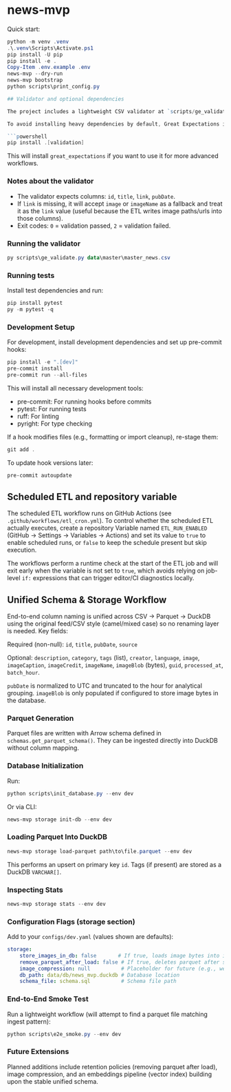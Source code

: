 # news-mvp

Quick start:
```powershell
python -m venv .venv
.\.venv\Scripts\Activate.ps1
pip install -U pip
pip install -e .
Copy-Item .env.example .env
news-mvp --dry-run
news-mvp bootstrap
python scripts\print_config.py

## Validator and optional dependencies

The project includes a lightweight CSV validator at `scripts/ge_validate.py` which performs a few basic checks (columns present, not-null, unique id, link regex, parseable pubDate).

To avoid installing heavy dependencies by default, Great Expectations is optional. Install the validation extras like this:

```powershell
pip install .[validation]
```

This will install `great_expectations` if you want to use it for more advanced workflows.

### Notes about the validator

- The validator expects columns: `id`, `title`, `link`, `pubDate`.
- If `link` is missing, it will accept `image` or `imageName` as a fallback and treat it as the `link` value (useful because the ETL writes image paths/urls into those columns).
- Exit codes: `0` = validation passed, `2` = validation failed.

### Running the validator

```powershell
py scripts\ge_validate.py data\master\master_news.csv
```

### Running tests

Install test dependencies and run:

```powershell
pip install pytest
py -m pytest -q
```

### Development Setup

For development, install development dependencies and set up pre-commit hooks:

```powershell
pip install -e ".[dev]"
pre-commit install
pre-commit run --all-files
```

This will install all necessary development tools:
- pre-commit: For running hooks before commits
- pytest: For running tests
- ruff: For linting
- pyright: For type checking

If a hook modifies files (e.g., formatting or import cleanup), re-stage them:

```powershell
git add .
```

To update hook versions later:

```powershell
pre-commit autoupdate
```

## Scheduled ETL and repository variable

The scheduled ETL workflow runs on GitHub Actions (see `.github/workflows/etl_cron.yml`).
To control whether the scheduled ETL actually executes, create a repository Variable named
`ETL_RUN_ENABLED` (GitHub → Settings → Variables → Actions) and set its value to `true` to enable
scheduled runs, or `false` to keep the schedule present but skip execution.

The workflows perform a runtime check at the start of the ETL job and will exit early when the
variable is not set to `true`, which avoids relying on job-level `if:` expressions that can
trigger editor/CI diagnostics locally.

## Unified Schema & Storage Workflow

End-to-end column naming is unified across CSV → Parquet → DuckDB using the original feed/CSV
style (camel/mixed case) so no renaming layer is needed. Key fields:

Required (non-null): `id`, `title`, `pubDate`, `source`

Optional: `description`, `category`, `tags` (list), `creator`, `language`, `image`,
`imageCaption`, `imageCredit`, `imageName`, `imageBlob` (bytes), `guid`, `processed_at`, `batch_hour`.

`pubDate` is normalized to UTC and truncated to the hour for analytical grouping.
`imageBlob` is only populated if configured to store image bytes in the database.

### Parquet Generation

Parquet files are written with Arrow schema defined in `schemas.get_parquet_schema()`.
They can be ingested directly into DuckDB without column mapping.

### Database Initialization

Run:

```powershell
python scripts\init_database.py --env dev
```

Or via CLI:

```powershell
news-mvp storage init-db --env dev
```

### Loading Parquet Into DuckDB

```powershell
news-mvp storage load-parquet path\to\file.parquet --env dev
```

This performs an upsert on primary key `id`. Tags (if present) are stored as a DuckDB `VARCHAR[]`.

### Inspecting Stats

```powershell
news-mvp storage stats --env dev
```

### Configuration Flags (storage section)

Add to your `configs/dev.yaml` (values shown are defaults):

```yaml
storage:
	store_images_in_db: false       # If true, loads image bytes into imageBlob
	remove_parquet_after_load: false # If true, deletes parquet after successful load
	image_compression: null          # Placeholder for future (e.g., webp)
	db_path: data/db/news_mvp.duckdb # Database location
	schema_file: schema.sql          # Schema file path
```

### End-to-End Smoke Test

Run a lightweight workflow (will attempt to find a parquet file matching ingest pattern):

```powershell
python scripts\e2e_smoke.py --env dev
```

### Future Extensions

Planned additions include retention policies (removing parquet after load), image compression,
and an embeddings pipeline (vector index) building upon the stable unified schema.

